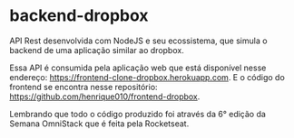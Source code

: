 # backend-dropbox
API Rest desenvolvida com NodeJS e seu ecossistema, que simula o backend de uma aplicação similar ao dropbox.

Essa API é consumida pela aplicação web que está disponível nesse endereço: https://frontend-clone-dropbox.herokuapp.com.
E o código do frontend se encontra nesse repositório: https://github.com/henrique010/frontend-dropbox.

Lembrando que todo o código produzido foi através da 6° edição da Semana OmniStack que é feita pela Rocketseat.
